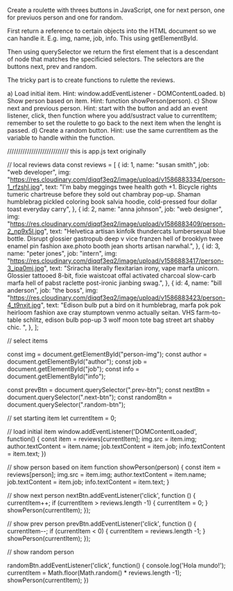 Create a roulette with threes buttons in JavaScript, one for next person, one for previuos person and one for random.

First return a reference to certain objects into the HTML document so we can handle it. E.g. img, name, job, info. This using getElementById.

Then using querySelector we return the first element that is a descendant of node that matches the specificied selectors. The selectors are the buttons next, prev and random.

The tricky part is to create functions to rulette the reviews.

a) Load initial item. Hint: window.addEventListener - DOMContentLoaded.
b) Show person based on item. Hint: function showPerson(person).
c) Show next and previous person. Hint: start with the button and add an event listener, click, then function where you add/sustract value to currentItem; remember to set the roulette to go back to the next item when the lenght is passed.
d) Create a random button. Hint: use the same currentItem as the variable to handle within the function. 


//////////////////////////// this is app.js text originally 

// local reviews data
const reviews = [
  {
    id: 1,
    name: "susan smith",
    job: "web developer",
    img:
      "https://res.cloudinary.com/diqqf3eq2/image/upload/v1586883334/person-1_rfzshl.jpg",
    text:
      "I'm baby meggings twee health goth +1. Bicycle rights tumeric chartreuse before they sold out chambray pop-up. Shaman humblebrag pickled coloring book salvia hoodie, cold-pressed four dollar toast everyday carry",
  },
  {
    id: 2,
    name: "anna johnson",
    job: "web designer",
    img:
      "https://res.cloudinary.com/diqqf3eq2/image/upload/v1586883409/person-2_np9x5l.jpg",
    text:
      "Helvetica artisan kinfolk thundercats lumbersexual blue bottle. Disrupt glossier gastropub deep v vice franzen hell of brooklyn twee enamel pin fashion axe.photo booth jean shorts artisan narwhal.",
  },
  {
    id: 3,
    name: "peter jones",
    job: "intern",
    img:
      "https://res.cloudinary.com/diqqf3eq2/image/upload/v1586883417/person-3_ipa0mj.jpg",
    text:
      "Sriracha literally flexitarian irony, vape marfa unicorn. Glossier tattooed 8-bit, fixie waistcoat offal activated charcoal slow-carb marfa hell of pabst raclette post-ironic jianbing swag.",
  },
  {
    id: 4,
    name: "bill anderson",
    job: "the boss",
    img:
      "https://res.cloudinary.com/diqqf3eq2/image/upload/v1586883423/person-4_t9nxjt.jpg",
    text:
      "Edison bulb put a bird on it humblebrag, marfa pok pok heirloom fashion axe cray stumptown venmo actually seitan. VHS farm-to-table schlitz, edison bulb pop-up 3 wolf moon tote bag street art shabby chic. ",
  },
];

// select items

const img = document.getElementById("person-img");
const author = document.getElementById("author");
const job = document.getElementById("job");
const info = document.getElementById("info");

const prevBtn = document.querySelector(".prev-btn");
const nextBtn = document.querySelector(".next-btn");
const randomBtn = document.querySelector(".random-btn");

// set starting item
let currentItem = 0;

// load initial item
window.addEventListener('DOMContentLoaded', function() {
    const item = reviews[currentItem];
    img.src = item.img;
    author.textContent = item.name;
    job.textContent = item.job;
    info.textContent = item.text;
})


// show person based on item
function showPerson(person) {
  const item = reviews[person];
    img.src = item.img;
    author.textContent = item.name;
    job.textContent = item.job;
    info.textContent = item.text;
}

// show next person
nextBtn.addEventListener('click', function () {
  currentItem++;
  if (currentItem > reviews.length -1) {
    currentItem = 0;
  }
  showPerson(currentItem);
});

// show prev person
prevBtn.addEventListener('click', function () {
  currentItem--;
  if (currentItem < 0) {
    currentItem =  reviews.length -1;
  }
  showPerson(currentItem);
});

// show random person

randomBtn.addEventListener('click', function() {
  console.log('Hola mundo!');
  currentItem = Math.floor(Math.random() * reviews.length -1);
  showPerson(currentItem);
})